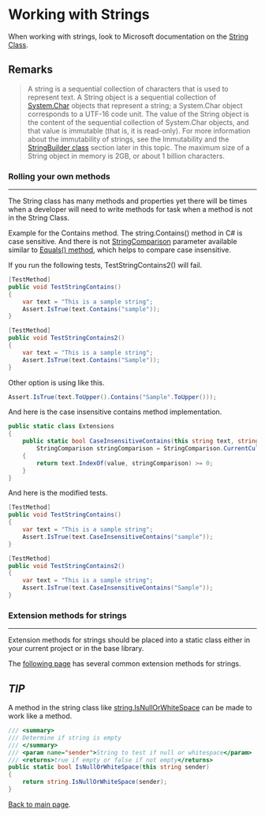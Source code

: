 # Working with Strings

When working with strings, look to Microsoft documentation on the [String Class](https://docs.microsoft.com/en-us/dotnet/api/system.string?view=netframework-4.7.2).
## Remarks
> A string is a sequential collection of characters that is used to represent text. A String object is a sequential collection of [System.Char](https://docs.microsoft.com/en-us/dotnet/api/system.char?view=netframework-4.7.2) objects that represent a string; a System.Char object corresponds to a UTF-16 code unit. The value of the String object is the content of the sequential collection of System.Char objects, and that value is immutable (that is, it is read-only). For more information about the immutability of strings, see the Immutability and the [StringBuilder class](https://docs.microsoft.com/en-us/dotnet/api/system.text.stringbuilder?view=netframework-4.7.2) section later in this topic. The maximum size of a String object in memory is 2GB, or about 1 billion characters.
> 

### Rolling your own methods
---
The String class has many methods and properties yet there will be times when a developer will need to write methods for task when a method is not in the String Class.

Example for the Contains method.
The string.Contains() method in C# is case sensitive. And there is not [StringComparison](https://docs.microsoft.com/en-us/dotnet/api/system.stringcomparison?view=netframework-4.7.2) parameter available similar to [Equals() method](https://docs.microsoft.com/en-us/dotnet/api/system.string.equals?view=netframework-4.7.2), which helps to compare case insensitive.

If you run the following tests, TestStringContains2() will fail.
```csharp
[TestMethod]
public void TestStringContains()
{
    var text = "This is a sample string";
    Assert.IsTrue(text.Contains("sample"));
}

[TestMethod]
public void TestStringContains2()
{
    var text = "This is a sample string";
    Assert.IsTrue(text.Contains("Sample"));
}
```

Other option is using like this.
```csharp
Assert.IsTrue(text.ToUpper().Contains("Sample".ToUpper()));
```

And here is the case insensitive contains method implementation.

```csharp
public static class Extensions
{
    public static bool CaseInsensitiveContains(this string text, string value, 
        StringComparison stringComparison = StringComparison.CurrentCultureIgnoreCase)
    {
        return text.IndexOf(value, stringComparison) >= 0;
    }
}
```

And here is the modified tests.

```csharp
[TestMethod]
public void TestStringContains()
{
    var text = "This is a sample string";
    Assert.IsTrue(text.CaseInsensitiveContains("sample"));
}

[TestMethod]
public void TestStringContains2()
{
    var text = "This is a sample string";
    Assert.IsTrue(text.CaseInsensitiveContains("Sample"));
}
```

### Extension methods for strings
---
Extension methods for strings should be placed into a static class either in your current project or in the base library.

The [following page](https://github.com/karenpayneoregon/LanguageExtensions/blob/master/ExtensionsLibrary/StringExtensions.cs) has several common extension methods for strings.

***TIP***
---
A method in the string class like [string.IsNullOrWhiteSpace](https://docs.microsoft.com/en-us/dotnet/api/system.string.isnullorwhitespace?view=netframework-4.7.2) can be made to work like a method.

```csharp
/// <summary>
/// Determine if string is empty
/// </summary>
/// <param name="sender">String to test if null or whitespace</param>
/// <returns>true if empty or false if not empty</returns>
public static bool IsNullOrWhiteSpace(this string sender)
{
    return string.IsNullOrWhiteSpace(sender);
}
```

[Back to main page](https://github.com/karenpayneoregon/VisualStudioEducation).